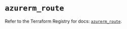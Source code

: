 # `azurerm_route`

Refer to the Terraform Registry for docs: [`azurerm_route`](https://registry.terraform.io/providers/hashicorp/azurerm/3.104.2/docs/resources/route).
